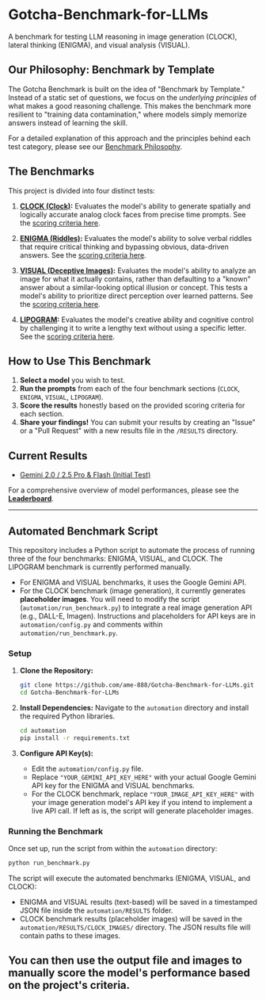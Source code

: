 # Gotcha-Benchmark-for-LLMs

A benchmark for testing LLM reasoning in image generation (CLOCK), lateral thinking (ENIGMA), and visual analysis (VISUAL).

## Our Philosophy: Benchmark by Template

The Gotcha Benchmark is built on the idea of "Benchmark by Template." Instead of a static set of questions, we focus on the *underlying principles* of what makes a good reasoning challenge. This makes the benchmark more resilient to "training data contamination," where models simply memorize answers instead of learning the skill.

For a detailed explanation of this approach and the principles behind each test category, please see our [Benchmark Philosophy](./PHILOSOPHY.md).

## The Benchmarks

This project is divided into four distinct tests:

1.  **[CLOCK (Clock)](./CLOCK/prompts.md):** Evaluates the model's ability to generate spatially and logically accurate analog clock faces from precise time prompts. See the [scoring criteria here](./CLOCK/scoring.md).

2.  **[ENIGMA (Riddles)](./ENIGMA/prompts.md):** Evaluates the model's ability to solve verbal riddles that require critical thinking and bypassing obvious, data-driven answers. See the [scoring criteria here](./ENIGMA/scoring.md).

3.  **[VISUAL (Deceptive Images)](./VISUAL/prompts.md):** Evaluates the model's ability to analyze an image for what it actually contains, rather than defaulting to a "known" answer about a similar-looking optical illusion or concept. This tests a model's ability to prioritize direct perception over learned patterns. See the [scoring criteria here](./VISUAL/scoring.md).

4.  **[LIPOGRAM](./LIPOGRAM/prompts.md):** Evaluates the model's creative ability and cognitive control by challenging it to write a lengthy text without using a specific letter. See the [scoring criteria here](./LIPOGRAM/scoring.md).

## How to Use This Benchmark

1.  **Select a model** you wish to test.
2.  **Run the prompts** from each of the four benchmark sections (`CLOCK`, `ENIGMA`, `VISUAL`, `LIPOGRAM`).
3.  **Score the results** honestly based on the provided scoring criteria for each section.
4.  **Share your findings!** You can submit your results by creating an "Issue" or a "Pull Request" with a new results file in the `/RESULTS` directory.

## Current Results

*   [Gemini 2.0 / 2.5 Pro & Flash (Initial Test)](./RESULTS/gemini_scores.md)

For a comprehensive overview of model performances, please see the [**Leaderboard**](./LEADERBOARD.md).

---

## Automated Benchmark Script

This repository includes a Python script to automate the process of running three of the four benchmarks: ENIGMA, VISUAL, and CLOCK. The LIPOGRAM benchmark is currently performed manually.

*   For ENIGMA and VISUAL benchmarks, it uses the Google Gemini API.
*   For the CLOCK benchmark (image generation), it currently generates **placeholder images**. You will need to modify the script (`automation/run_benchmark.py`) to integrate a real image generation API (e.g., DALL-E, Imagen). Instructions and placeholders for API keys are in `automation/config.py` and comments within `automation/run_benchmark.py`.

### Setup

1.  **Clone the Repository:**
    ```bash
    git clone https://github.com/ame-888/Gotcha-Benchmark-for-LLMs.git
    cd Gotcha-Benchmark-for-LLMs
    ```

2.  **Install Dependencies:**
    Navigate to the `automation` directory and install the required Python libraries.
    ```bash
    cd automation
    pip install -r requirements.txt
    ```

3.  **Configure API Key(s):**
    *   Edit the `automation/config.py` file.
    *   Replace `"YOUR_GEMINI_API_KEY_HERE"` with your actual Google Gemini API key for the ENIGMA and VISUAL benchmarks.
    *   For the CLOCK benchmark, replace `"YOUR_IMAGE_API_KEY_HERE"` with your image generation model's API key if you intend to implement a live API call. If left as is, the script will generate placeholder images.

### Running the Benchmark

Once set up, run the script from within the `automation` directory:
```bash
python run_benchmark.py
```
The script will execute the automated benchmarks (ENIGMA, VISUAL, and CLOCK):
*   ENIGMA and VISUAL results (text-based) will be saved in a timestamped JSON file inside the `automation/RESULTS` folder.
*   CLOCK benchmark results (placeholder images) will be saved in the `automation/RESULTS/CLOCK_IMAGES/` directory. The JSON results file will contain paths to these images.

You can then use the output file and images to manually score the model's performance based on the project's criteria.
---